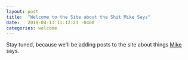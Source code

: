 ```yaml
---
layout: post
title:  "Welcome to the Site about the Shit Mike Says"
date:   2018-04-13 11:12:23 -0400
categories: welcome
---
```

Stay tuned, because we'll be adding posts to the site about things [Mike][mike] says.

[mike]: https://github.com/mkrafick
